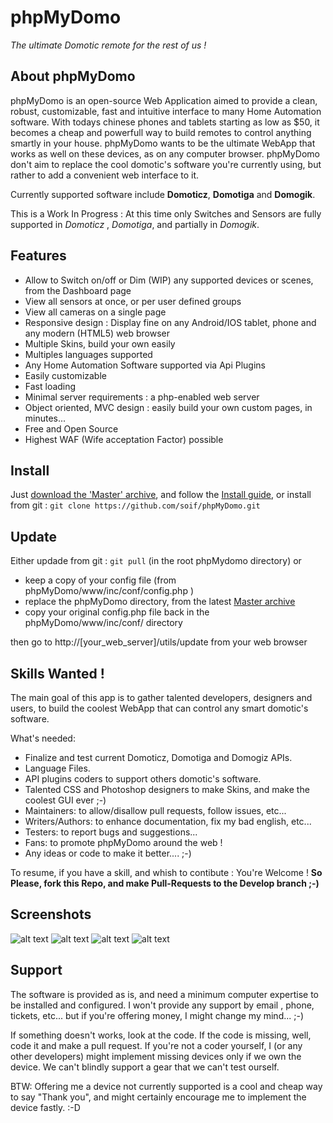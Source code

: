 # phpMyDomo
_The ultimate Domotic remote for the rest of us !_


## About phpMyDomo

phpMyDomo is an open-source Web Application aimed to provide a clean, robust, customizable, fast and intuitive interface to many Home Automation software. With todays chinese phones and tablets starting as low as $50, it becomes a cheap and powerfull way to build remotes to control anything smartly in your house. phpMyDomo wants to be the ultimate WebApp that works as well on these devices, as on any computer browser.
phpMyDomo don't aim to replace the cool domotic's software you're currently using, but rather to add a convenient web interface to it.

Currently supported software include __Domoticz__, __Domotiga__ and __Domogik__.

This is a Work In Progress : At this time only Switches and Sensors are fully supported in _Domoticz_ , _Domotiga_, and partially in _Domogik_.


## Features
- Allow to Switch on/off or Dim (WIP) any supported devices or scenes, from the Dashboard page
- View all sensors at once, or per user defined groups
- View all cameras on a single page
- Responsive design : Display fine on any Android/IOS tablet, phone and any modern (HTML5) web browser
- Multiple Skins, build your own easily
- Multiples languages supported
- Any Home Automation Software supported via Api Plugins
- Easily customizable
- Fast loading
- Minimal server requirements : a php-enabled web server
- Object oriented, MVC design : easily build your own custom pages, in minutes...
- Free and Open Source
- Highest WAF (Wife acceptation Factor) possible


## Install
Just [download the 'Master' archive](archive/master.zip), and follow the [Install guide](doc/INSTALL.md), or
install from git : `git clone https://github.com/soif/phpMyDomo.git`


## Update
Either updade from git : `git pull` (in the root phpMydomo directory) 
or 
 - keep a copy of your config file (from phpMyDomo/www/inc/conf/config.php )
 - replace the phpMyDomo directory, from the latest [Master archive](archive/master.zip)
 - copy your original config.php file back in the phpMyDomo/www/inc/conf/ directory
 
 then go to http://[your_web_server]/utils/update from your web browser


## Skills Wanted !
The main goal of this app is to gather talented developers, designers and users, to build the coolest WebApp that can control any smart domotic's software.

What's needed:

- Finalize and test current Domoticz, Domotiga and Domogiz APIs.
- Language Files.
- API plugins coders to support others domotic's software.
- Talented CSS and Photoshop designers to make Skins, and make the coolest GUI ever ;-)
- Maintainers: to allow/disallow pull requests, follow issues, etc...
- Writers/Authors: to enhance documentation, fix my bad english, etc...
- Testers: to report bugs and suggestions...
- Fans: to promote phpMyDomo around the web !
- Any ideas or code to make it better.... ;-)

To resume, if you have a skill, and whish to contibute : You're Welcome !
__So Please, fork this Repo, and make Pull-Requests to the Develop branch ;-)__


## Screenshots
![alt text](doc/screenshots/01.png?raw=true "Main page (Default Skin)")
![alt text](doc/screenshots/02.png?raw=true "Main page on phone (Default Skin)")
![alt text](doc/screenshots/03.png?raw=true "Main page (Black Skin)")
![alt text](doc/screenshots/04.png?raw=true "Devices List (Black Skin)")


## Support
The software is provided as is, and need a minimum computer expertise to be installed and configured. I won't provide any support by email , phone, tickets, etc...  but if you're offering money, I might change my mind... ;-)

If something doesn't works, look at the code. If the code is missing, well, code it and make a pull request. If you're not a coder yourself, I (or any other developers)  might implement missing devices only if we own the device. We can't blindly support a gear that we can't test ourself.

BTW: Offering me a device not currently supported is a cool and cheap way to say "Thank you", and might certainly encourage me to implement the device fastly. :-D
